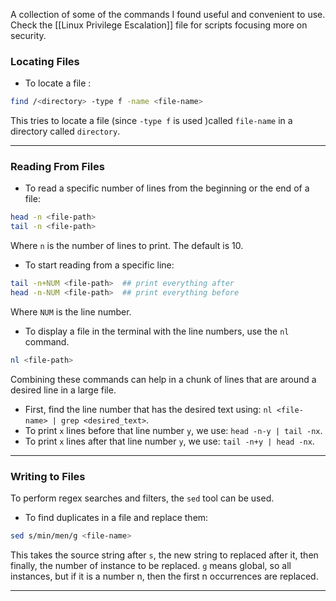 
A collection of some of the commands I found useful and convenient to use. Check the [[Linux Privilege Escalation]] file for scripts focusing more on security.

### Locating Files

- To locate a file : 
```bash
find /<directory> -type f -name <file-name>
```

This tries to locate a file (since `-type f` is used )called `file-name` in a directory called `directory`.

---
### Reading From Files

- To read a specific number of lines from the beginning or the end of a file:
```bash
head -n <file-path>
tail -n <file-path>
```

Where `n` is the number of lines to print. The default is 10.

- To start reading from a specific line:
```bash
tail -n+NUM <file-path>  ## print everything after
head -n-NUM <file-path>  ## print everything before
```

Where `NUM` is the line number.

- To display a file in the terminal with the line numbers, use the `nl` command.
```bash
nl <file-path>
```

Combining these commands can help in a chunk of lines that are around a desired line in a large file.
- First, find the line number that has the desired text using: `nl <file-name> | grep <desired_text>`.
- To print `x` lines before that line number `y`, we use: `head -n-y | tail -nx`.
- To print `x` lines after that line number `y`, we use: `tail -n+y | head -nx`.

---
### Writing to Files

To perform regex searches and filters, the `sed` tool can be used. 

- To find duplicates in a file and replace them:
```bash
sed s/min/men/g <file-name>
```

This takes the source string after `s`, the new string to replaced after it, then finally, the number of instance to be replaced. `g` means global, so all instances, but if it is a number n, then the first n occurrences are replaced.

---
